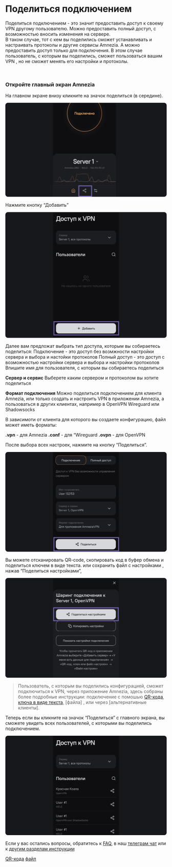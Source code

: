 # Поделиться подключением

Поделиться подключением - это значит предоставить доступ к своему VPN другому пользователю. 
Можно предоставить полный доступ, с возможностью вносить изменения на сервере.  
В таком случае, тот с кем вы поделились сможет устанавливать и настраивать протоколы и другие сервисы Amnezia.
А можно предоставить доступ только для подключения. В этом случае пользователь, с которым вы поделились, сможет
пользоваться вашим VPN , но не сможет менять его настройки и протоколы.  

&nbsp;

### Откройте главный экран Amnezia


На главном экране  внизу  кликните на значок поделиться (в середине).

![instruction 1](https://raw.githubusercontent.com/Aftershock669/amnezia-open-docs/master/docs/ru/instructions/10_sharing-connect/img/sc_ru_1.png)

Нажмите кнопку “Добавить”

![instruction 1](https://raw.githubusercontent.com/Aftershock669/amnezia-open-docs/master/docs/ru/instructions/10_sharing-connect/img/sc_ru_2.png)

Далее вам предложат выбрать тип доступа, которым вы собираетесь поделиться:
Подключение - это доступ без возмжности настройки сервера и выбора и настойки протоколов
Полный доступ -  это доступ с возможностью настройки сервера и выбора и настройки протоколов 
Впишите имя для пользователя, с которым вы собираетесь поделиться  

**Сервер и сервис** 
Выберете каким сервером и протоколом вы хотите поделиться 

**Формат  подключения** 
Можно поделиться подключением для клиента  Amnezia, или только создать и настроить VPN в приложении Amnezia, 
а пользоваться  в других  клиентах, например в  OpenVPN Wireguard или Shadowsocks 

В зависимоти от  клиента для которого вы создаете конфигурацию, файл может иметь  форматы: 

**.vpn** - для Amnezia 
**.conf** - для “Wireguard
**.ovpn** - для OpenVPN

После выбора всех настроек, нажмите на кнопку “Поделиться”.

![instruction 1](https://raw.githubusercontent.com/Aftershock669/amnezia-open-docs/master/docs/ru/instructions/10_sharing-connect/img/sc_ru_3.png)

Вы можете отсканировать QR-code, 
скопировать код в буфер обмена и поделиться ключем в виде текста.  или
сохранить файл с настройками , нажав “Поделиться настройками”,

![instruction 1](https://raw.githubusercontent.com/Aftershock669/amnezia-open-docs/master/docs/ru/instructions/10_sharing-connect/img/sc_ru_4.png)

>Пользователь, с которым вы поделились конфигурацией, сможет  подключиться к VPN, черeз приложение Amnezia, здесь собраны более подробные инструкции: подключение с помошью [QR-кода], [ключа в виде текста], [файла] , или через [альтернативные клиенты].

Теперь если вы  кликните на значок “Поделиться” с главного экрана, вы сможете увидеть всех пользователей, с которыми вы поделились подключением.

![instruction 1](https://raw.githubusercontent.com/Aftershock669/amnezia-open-docs/master/docs/ru/instructions/10_sharing-connect/img/sc_ru_5.png)


Если у вас остались вопросы, обратитесь к [FAQ], в наш [телеграм чат] или к [другим разделам инструкции]


[amnezia-site-ext-link]: https://amnezia-web-nx1r.vercel.app
[about-int-link]: /about
[Как запустить свой VPN c помощью Amnezia]: https://amnezia-web-nx1r.vercel.app
[файл]: /about
[QR-кода]: /about
[ключа в виде текста]: /about
[инструкции]: /about 
[FAQ]: /about 
[телеграм чат]: /about 
[другим разделам инструкции]: /about
[QR-кода]
[файл]
